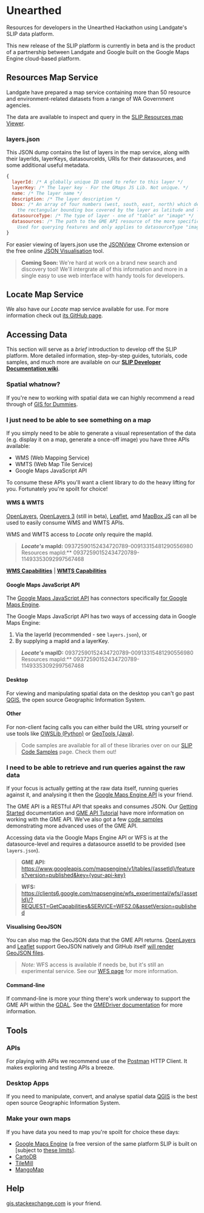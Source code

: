 Unearthed
=========

Resources for developers in the Unearthed Hackathon using Landgate's SLIP data platform.

This new release of the SLIP platform is currently in beta and is the product of a partnership between Landgate and Google built on the Google Maps Engine cloud-based platform.

## Resources Map Service
Landgate have prepared a map service containing more than 50 resource and environment-related datasets from a range of WA Government agencies.

The data are available to inspect and query in the [SLIP Resources map Viewer](https://mapsengine.google.com/09372590152434720789-11493353092997567468-4/mapview/?authuser=0).

### layers.json
This JSON dump contains the list of layers in the map service, along with their layerIds, layerKeys, datasourceIds, URIs for their datasources, and some additional useful metadata.

```javascript
{
  layerId: /* A globally unique ID used to refer to this layer */
  layerKey: /* The layer key - For the GMaps JS Lib. Not unique. */
  name: /* The layer name */
  description: /* The layer description */
  bbox: /* An array of four numbers (west, south, east, north) which define 
    the rectangular bounding box covered by the layer as latitude and longitude in decimal degrees */
  datasourceType: /* The type of layer - one of "table" or "image" */
  datasources: /* The path to the GME API resource of the more specific version of this asset. 
    Used for querying features and only applies to datasourceType "image". */
}
```

For easier viewing of layers.json use the [JSONView](https://chrome.google.com/webstore/detail/jsonview/chklaanhfefbnpoihckbnefhakgolnmc?hl=en) Chrome extension or the free online [JSON Visualisation](http://chris.photobooks.com/json/default.htm) tool.

> **Coming Soon:** We're hard at work on a brand new search and discovery tool! We'll intergrate all of this information and more in a single easy to use web interface with handy tools for developers.

## **Locate** Map Service
We also have our *Locate* map service available for use. For more information check out [its GitHub page](https://github.com/Landgate/Locate).


## Accessing Data
This section will serve as a *brief* introduction to develop off the SLIP platform. More detailed information, step-by-step guides, tutorials, code samples, and much more are available on our **[SLIP Developer Documentation wiki](https://github.com/Landgate/slip-developer-documentation/wiki)**.

### Spatial whatnow?
If you're new to working with spatial data we can highly recommend a read through of [GIS for Dummies](http://wiki.openstreetmap.org/wiki/GIS_for_Dummies_(written_by_a_dummy)).

### I just need to be able to see something on a map
If you simply need to be able to generate a visual representation of the data (e.g. display it on a map, generate a once-off image) you have three APIs available:

- WMS (Web Mapping Service)
- WMTS (Web Map Tile Service)
- Google Maps JavaScript API

To consume these APIs you'll want a client library to do the heavy lifting for you. Fortunately you're spoilt for choice!

#### WMS & WMTS
[OpenLayers](http://openlayers.org/), [OpenLayers 3](http://ol3js.org/) (still in beta), [Leaflet](http://leafletjs.com/), amd [MapBox JS](https://www.mapbox.com/mapbox.js) can all be used to easily consume WMS and WMTS APIs.

WMS and WMTS access to *Locate* only require the mapId.

> ***Locate's* mapId:** 09372590152434720789-00913315481290556980
> Resources mapId:** 09372590152434720789-11493353092997567468

**[WMS Capabilities](https://mapsengine.google.com/09372590152434720789-00913315481290556980-4/wms/?REQUEST=GetCapabilities&VERSION=1.3.0)** | **[WMTS Capabilities](https://mapsengine.google.com/09372590152434720789-00913315481290556980-4/wmts/?REQUEST=GetCapabilities&VERSION=1.0&SERVICE=WMTS)**

#### Google Maps JavaScript API
The [Google Maps JavaScript API](https://developers.google.com/maps/documentation/javascript/tutorial) has connectors specifically [for Google Maps Engine](https://developers.google.com/maps/documentation/javascript/mapsenginelayers).

The Google Maps JavaScript API has two ways of accessing data in Google Maps Engine:

1. Via the layerId (recommended - see ```layers.json```), or
2. By supplying a mapId and a layerKey.

> ***Locate's* mapID:** 09372590152434720789-00913315481290556980
> Resources mapId:** 09372590152434720789-11493353092997567468

#### Desktop
For viewing and manipulating spatial data on the desktop you can't go past [QGIS](http://www.qgis.org/en/site/), the open source Geographic Information System.

#### Other
For non-client facing calls you can either build the URL string yourself or use tools like [OWSLib (Python)](https://pypi.python.org/pypi/OWSLib) or [GeoTools (Java)](http://geotools.org/).

> Code samples are available for all of these libraries over on our [SLIP Code Samples](https://github.com/Landgate/slip-code-samples) page. Check them out!


### I need to be able to retrieve and run queries against the raw data
If your focus is actually getting at the raw data itself, running queries against it, and analysing it then the [Google Maps Engine API](https://developers.google.com/maps-engine/) is your friend.

The GME API is a RESTful API that speaks and consumes JSON. Our [Getting Started](https://github.com/Landgate/slip-developer-documentation/wiki/Getting-Started) documentation and [GME API Tutorial](https://github.com/Landgate/slip-developer-documentation/wiki/Tutorial-%231%3A-The-GME-API-%26-WFS) have more information on working with the GME API. We've also got a few [code samples](https://github.com/Landgate/slip-code-samples) demonstrating more advanced uses of the GME API.

Accessing data via the Google Maps Engine API or WFS is at the datasource-level and requires a datasource assetId to be provided (see ```layers.json```).

> **GME API:** https://www.googleapis.com/mapsengine/v1/tables/{assetId}/features?version=published&key={your-api-key}

> **WFS:** https://clients6.google.com/mapsengine/wfs_experimental/wfs/{assetId}/?REQUEST=GetCapabilities&SERVICE=WFS2.0&assetVersion=published

#### Visualising GeoJSON
You can also map the GeoJSON data that the GME API returns. [OpenLayers](http://openlayers.org/dev/examples/?q=geojson) and [Leaflet](http://leafletjs.com/examples/geojson.html) support GeoJSON natively and GitHub itself [will render GeoJSON files](https://help.github.com/articles/mapping-geojson-files-on-github).

> *Note:* WFS access is available if needs be, but it's still an experimental service. See our [WFS page](https://github.com/Landgate/slip-developer-documentation/wiki/WFS) for more information.

#### Command-line
If command-line is more your thing there's work underway to support the GME API within the [GDAL](http://www.gdal.org/). See the [GMEDriver documentation](http://trac.osgeo.org/gdal/wiki/GMEDriver) for more information.


## Tools
### APIs
For playing with APIs we recommend use of the [Postman](http://www.getpostman.com/) HTTP Client. It makes exploring and testing APIs a breeze.

### Desktop Apps
If you need to manipulate, convert, and analyse spatial data [QGIS](http://www.qgis.org/en/site/) is the best open source Geographic Information System.

### Make your own maps
If you have data you need to map you're spoilt for choice these days:

* [Google Maps Engine](http://mapsengine.google.com) (a free version of the same platform SLIP is built on [subject to [these limits](https://support.google.com/mapsengine/answer/3342103?hl=en)].
* [CartoDB](http://cartodb.com/)
* [TileMill](https://www.mapbox.com/tilemill/)
* [MangoMap](http://mangomap.com/)

## Help
[gis.stackexchange.com](http://gis.stackexchange.com/) is your friend.

